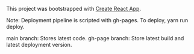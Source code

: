 This project was bootstrapped with [Create React App](https://github.com/facebook/create-react-app).

Note: Deployment pipeline is scripted with gh-pages. To deploy, yarn run deploy. 

main branch: Stores latest code. 
gh-page branch: Store latest build and latest deployment version. 